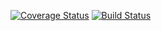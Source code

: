 [![Coverage Status](https://coveralls.io/repos/github/bugwithbutts/task2/badge.svg?branch=main)](https://coveralls.io/github/bugwithbutts/task2?branch=main)
[![Build Status](https://travis-ci.org/bugwithbutts/task2.svg?branch=main)](https://travis-ci.org/bugwithbutts/task2)
